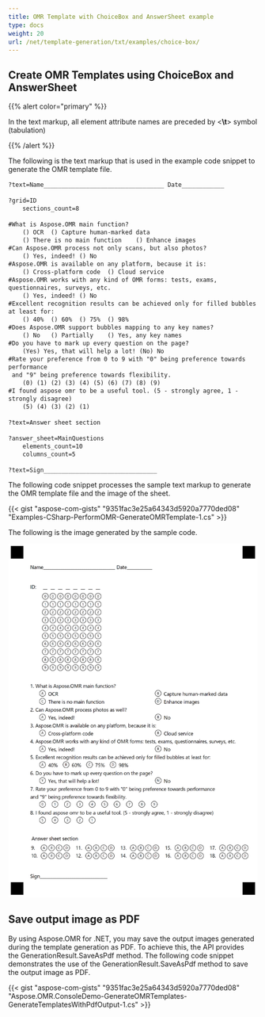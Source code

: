 ```yaml
---
title: OMR Template with ChoiceBox and AnswerSheet example
type: docs
weight: 20
url: /net/template-generation/txt/examples/choice-box/
---
```

## **Create OMR Templates using ChoiceBox and AnswerSheet**

{{% alert color="primary" %}} 

In the text markup, all element attribute names are preceded by <**\t**> symbol (tabulation)

{{% /alert %}} 

The following is the text markup that is used in the example code snippet to generate the OMR template file.

````text
?text=Name__________________________________ Date____________

?grid=ID
	sections_count=8

#What is Aspose.OMR main function?
	() OCR	() Capture human-marked data
	() There is no main function	() Enhance images
#Can Aspose.OMR process not only scans, but also photos?
	() Yes, indeed!	() No
#Aspose.OMR is available on any platform, because it is:
	() Cross-platform code	() Cloud service
#Aspose.OMR works with any kind of OMR forms: tests, exams, questionnaires, surveys, etc.
	() Yes, indeed!	() No
#Excellent recognition results can be achieved only for filled bubbles at least for:
	() 40%	() 60%	() 75%	() 98%
#Does Aspose.OMR support bubbles mapping to any key names?
	() No	() Partially	() Yes, any key names
#Do you have to mark up every question on the page?
	(Yes) Yes, that will help a lot! (No) No
#Rate your preference from 0 to 9 with "0" being preference towards performance 
 and "9" being preference towards flexibility.
	(0) (1) (2) (3) (4) (5) (6) (7) (8) (9)
#I found aspose omr to be a useful tool. (5 - strongly agree, 1 - strongly disagree)
	(5) (4) (3) (2) (1)

?text=Answer sheet section

?answer_sheet=MainQuestions
	elements_count=10
	columns_count=5

?text=Sign________________________________

````

The following code snippet processes the sample text markup to generate the OMR template file and the image of the sheet.

{{< gist "aspose-com-gists" "9351fac3e25a64343d5920a7770ded08" "Examples-CSharp-PerformOMR-GenerateOMRTemplate-1.cs" >}}

The following is the image generated by the sample code.

![todo:image_alt_text](create-omr-template_1_small.png)
## **Save output image as PDF**
By using Aspose.OMR for .NET, you may save the output images generated during the template generation as PDF. To achieve this, the API provides the GenerationResult.SaveAsPdf method. The following code snippet demonstrates the use of the GenerationResult.SaveAsPdf method to save the output image as PDF.

{{< gist "aspose-com-gists" "9351fac3e25a64343d5920a7770ded08" "Aspose.OMR.ConsoleDemo-GenerateOMRTemplates-GenerateTemplatesWithPdfOutput-1.cs" >}}